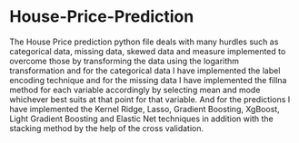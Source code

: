 # House-Price-Prediction
The House Price prediction python file deals with many hurdles such as categorical data, missing data, skewed data and measure implemented to overcome those by transforming the data using the logarithm transformation and for the categorical data I have implemented the label encoding technique and for the missing data I have implemented the fillna method for each variable accordingly by selecting mean and mode whichever best suits at that point for that variable. And for the predictions I have implemented the Kernel Ridge, Lasso, Gradient Boosting, XgBoost, Light Gradient Boosting and Elastic Net techniques in addition with the stacking method by the help of the cross validation.
